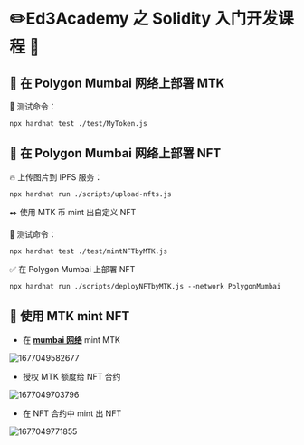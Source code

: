 # ✏️Ed3Academy 之 Solidity 入门开发课程 👷

## 🚧 在 Polygon Mumbai 网络上部署 MTK

💚 测试命令：

```
npx hardhat test ./test/MyToken.js
```

## 🚧 在 Polygon Mumbai 网络上部署 NFT

🔥 上传图片到 IPFS 服务：

```
npx hardhat run ./scripts/upload-nfts.js
```

✒️ 使用 MTK 币 mint 出自定义 NFT

🚀 测试命令：

```
npx hardhat test ./test/mintNFTbyMTK.js
```

✅ 在 Polygon Mumbai 上部署 NFT

```
npx hardhat run ./scripts/deployNFTbyMTK.js --network PolygonMumbai
```

## 🚧 使用 MTK mint NFT

- 在 **[mumbai 网络](https://mumbai.polygonscan.com/)** mint MTK

![1677049582677](image/README/1677049582677.png)

- 授权 MTK 额度给 NFT 合约

![1677049703796](image/README/1677049703796.png)

- 在 NFT 合约中 mint 出 NFT

![1677049771855](image/README/1677049771855.png)
